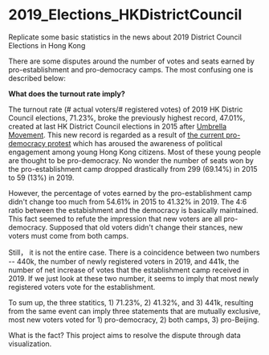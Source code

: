 # 2019_Elections_HKDistrictCouncil
Replicate some basic statistics in the news about 2019 District Council Elections in Hong Kong

There are some disputes around the number of votes and seats earned by pro-establishment and pro-democracy camps. The most confusing one is described below: 

**What does the turnout rate imply?**

The turnout rate (# actual voters/# registered votes) of 2019 HK Distric Council elections, 71.23%, broke the previously highest record, 47.01%, created at last HK District Council elections in 2015 after [Umbrella Movement](https://en.wikipedia.org/wiki/2014_Hong_Kong_protests). This new record is regarded as a result of [the current pro-democracy protest](https://en.wikipedia.org/wiki/2019_Hong_Kong_protests) which has aroused the awareness of political engagement among young Hong Kong citizens. Most of these young people are thought to be pro-democracy. No wonder the number of seats won by the pro-establishment camp dropped drastically from 299 (69.14%) in 2015 to 59 (13%) in 2019.

However, the percentage of votes earned by the pro-establishment camp didn't change too much from 54.61% in 2015 to 41.32% in 2019. The 4:6 ratio between the estabishment and the democracy is basically maintained. This fact seemed to refute the impression that new voters are all pro-democracy. Supposed that old voters didn't change their stances, new voters must come from both camps.

Still， it is not the entire case. There is a coincidence between two numbers -- 440k, the number of newly registered voters in 2019, and 441k, the number of net increase of votes that the establishment camp received in 2019. If we just look at these two number, it seems to imply that most newly registered voters vote for the establishment.

To sum up, the three statitics, 1) 71.23%, 2) 41.32%, and 3) 441k, resulting from the same event can imply three statements that are mutually exclusive, most new voters voted for 1) pro-democracy, 2) both camps, 3) pro-Beijing.

What is the fact? This project aims to resolve the dispute through data visualization.
